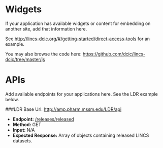 # Widgets

If your application has available widgets or content for embedding on another site, add that information here.

See http://lincs-dcic.org/#/getting-started/direct-access-tools for an example.

You may also browse the code here: https://github.com/dcic/lincs-dcic/tree/master/js

# APIs

Add available endpoints for your applications here. See the LDR example below.

###LDR
Base Url: http://amp.pharm.mssm.edu/LDR/api
- **Endpoint:** [/releases/released](http://amp.pharm.mssm.edu/LDR/api/releases/released)
- **Method:** GET
- **Input:** N/A
- **Expected Response:** Array of objects containing released LINCS datasets.
